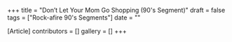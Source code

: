+++
title = "Don’t Let Your Mom Go Shopping (90's Segment)"
draft = false
tags = ["Rock-afire 90's Segments"]
date = ""

[Article]
contributors = []
gallery = []
+++